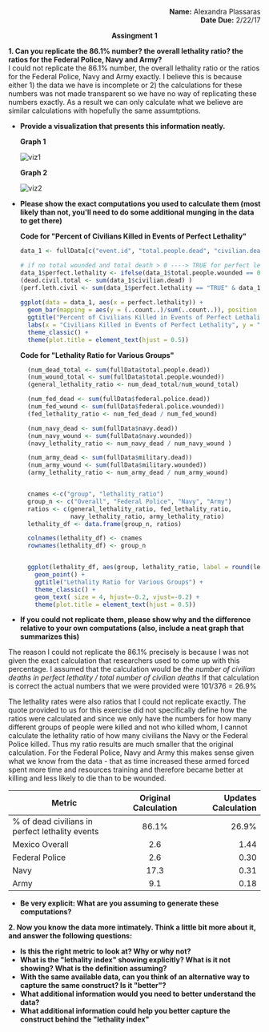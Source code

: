 <p align="right">
  <b>Name:</b> Alexandra Plassaras
  <br>
  <b>Date Due:</b> 2/22/17
</p>


<p align="center">
  <b>Assingment 1 </b>
</p>


**1. Can you replicate the 86.1% number? the overall lethality ratio? the ratios for the Federal Police, Navy and Army?**
  <br>
  I could not replicate the 86.1% number, the overall lethality ratio or the ratios for the Federal Police, Navy and Army exactly. I believe this is because either 1) the data we have is incomplete or 2) the calculations for these numbers was not made transparent so we have no way of replicating these numbers exactly. As a result we can only calculate what we believe are similar calculations with hopefully the same assumtptions. 
  * **Provide a visualization that presents this information neatly.**
    <p align="left">
      <b>Graph 1</b>
    </p>
    
    ![viz1](https://cloud.githubusercontent.com/assets/5368361/23034613/65c16e0c-f44a-11e6-99d6-3dd31bba13c6.png)
    <p align="left">
      <b>Graph 2</b>
    </p>
    
    ![viz2](https://cloud.githubusercontent.com/assets/5368361/23034616/673abb44-f44a-11e6-8529-0119c190a229.png)
  * **Please show the exact computations you used to calculate them (most likely than not, you'll need to do some additional munging in the data to get there)**
    <br>
    
    **Code for "Percent of Civilians Killed in Events of Perfect Lethality"**
    ```r
    data_1 <- fullData[c("event.id", "total.people.dead", "civilian.dead", "total.people.wounded", "civilian.wounded")]

    # if no total wounded and total death > 0 ----> TRUE for perfect lethality
    data_1$perfect.lethality <- ifelse(data_1$total.people.wounded == 0 & data_1$total.people.dead > 0, TRUE, FALSE)
    (dead.civil.total <- sum(data_1$civilian.dead) )
    (perf.leth.civil <- sum(data_1$perfect.lethality == "TRUE" & data_1$civilian.dead))
  
    ggplot(data = data_1, aes(x = perfect.lethality)) +
      geom_bar(mapping = aes(y = (..count..)/sum(..count..)), position = "dodge", fill = c("#8C0000", "#4d0000")) +
      ggtitle("Percent of Civilians Killed in Events of Perfect Lethality") +
      labs(x = "Civilians Killed in Events of Perfect Lethality", y = "Percent") +
      theme_classic() +
      theme(plot.title = element_text(hjust = 0.5))
    ```
    
    **Code for "Lethality Ratio for Various Groups"**
    ```r
      (num_dead_total <- sum(fullData$total.people.dead))
      (num_wound_total <- sum(fullData$total.people.wounded))
      (general_lethality_ratio <- num_dead_total/num_wound_total)

      (num_fed_dead <- sum(fullData$federal.police.dead))
      (num_fed_wound <- sum(fullData$federal.police.wounded))
      (fed_lethality_ratio <- num_fed_dead / num_fed_wound)

      (num_navy_dead <- sum(fullData$navy.dead))
      (num_navy_wound <- sum(fullData$navy.wounded))
      (navy_lethality_ratio <- num_navy_dead / num_navy_wound )

      (num_army_dead <- sum(fullData$military.dead))
      (num_army_wound <- sum(fullData$military.wounded))
      (army_lethality_ratio <- num_army_dead / num_army_wound)


      cnames <-c("group", "lethality_ratio")
      group_n <- c("Overall", "Federal Police", "Navy", "Army")
      ratios <- c(general_lethality_ratio, fed_lethality_ratio, 
                  navy_lethality_ratio, army_lethality_ratio)
      lethality_df <- data.frame(group_n, ratios)

      colnames(lethality_df) <- cnames
      rownames(lethality_df) <- group_n


      ggplot(lethality_df, aes(group, lethality_ratio, label = round(lethality_df$lethality_ratio, 2))) +
        geom_point() +
        ggtitle("Lethality Ratio for Various Groups") +
        theme_classic() +
        geom_text( size = 4, hjust=-0.2, vjust=-0.2) +
        theme(plot.title = element_text(hjust = 0.5))
    ```
  * **If you could not replicate them, please show why and the difference relative to your own computations (also, include a neat graph that summarizes this)**
 
 The reason I could not replicate the 86.1% precisely is because I was not given the exact calculation that researchers used to come up with this percentage. I assumed that the calculation would be *the number of civilian deaths in perfect lethality / total number of civilian deaths* If that calculation is correct the actual numbers that we were provided were 101/376 =  26.9%
 
 The lethality rates were also ratios that I could not replicate exactly. The quote provided to us for this exercise did not specifically define how the ratios were calculated and since we only have the numbers for how many different groups of people were killed and not who killed whom, I cannot calculate the lethality ratio of how many civilians the Navy or the Federal Police killed. Thus my ratio results are much smaller that the original calculation. For the Federal Police, Navy and Army this makes sense given what we know from the data - that as time increased these armed forced spent more time and resources training and therefore became better at killing and less likely to die than to be wounded. 
  
  | Metric        | Original Calculation| Updates Calculation|
  | ------------- |:-------:| -----:|
  | % of dead civilians in perfect lethality events  | 86.1% | 26.9% |
  | Mexico Overall  | 2.6  | 1.44 |
  | Federal Police | 2.6 | 0.30 |
  | Navy| 17.3 | 0.31 |
  | Army | 9.1 | 0.18 |

  * **Be very explicit: What are you assuming to generate these computations?**

**2. Now you know the data more intimately. Think a little bit more about it, and answer the following questions:**
  * **Is this the right metric to look at? Why or why not?**
  * **What is the "lethality index" showing explicitly? What is it not showing? What is the definition assuming?**
  * **With the same available data, can you think of an alternative way to capture the same construct? Is it "better"?**
  * **What additional information would you need to better understand the data?**
  * **What additional information could help you better capture the construct behind the "lethality index"**
